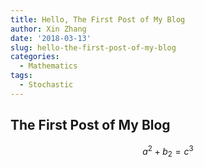 ```yaml
---
title: Hello, The First Post of My Blog
author: Xin Zhang
date: '2018-03-13'
slug: hello-the-first-post-of-my-blog
categories:
  - Mathematics
tags:
  - Stochastic
---
```

## The First Post of My Blog

$$a^2+b_2=c^3$$